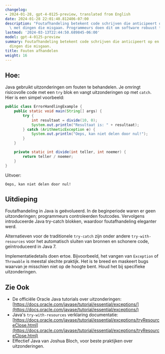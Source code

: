 ```yaml
---
changelog:
- 2024-01-28, gpt-4-0125-preview, translated from English
date: 2024-01-28 22:01:40.812406-07:00
description: "Foutafhandeling betekent code schrijven die anticipeert op en omgaat\
  \ met dingen die misgaan. Programmeurs doen dit om software robuust te maken, waardoor\u2026"
lastmod: '2024-03-13T22:44:50.689845-06:00'
model: gpt-4-0125-preview
summary: Foutafhandeling betekent code schrijven die anticipeert op en omgaat met
  dingen die misgaan.
title: Fouten afhandelen
weight: 16
---
```


## Hoe:
Java gebruikt uitzonderingen om fouten te behandelen. Je omringt risicovolle code met een `try` blok en vangt uitzonderingen op met `catch`. Hier is een simpel voorbeeld:

```java
public class ErrorHandlingExample {
    public static void main(String[] args) {
        try {
            int resultaat = divide(10, 0);
            System.out.println("Resultaat is: " + resultaat);
        } catch (ArithmeticException e) {
            System.out.println("Oeps, kan niet delen door nul!");
        }
    }

    private static int divide(int teller, int noemer) {
        return teller / noemer;
    }
}
```

Uitvoer:
```
Oeps, kan niet delen door nul!
```

## Uitdieping
Foutafhandeling in Java is geëvolueerd. In de beginperiode waren er geen uitzonderingen; programmeurs controleerden foutcodes. Vervolgens introduceerde Java try-catch blokken, waardoor foutafhandeling eleganter werd.

Alternatieven voor de traditionele `try-catch` zijn onder andere `try-with-resources` voor het automatisch sluiten van bronnen en schonere code, geïntroduceerd in Java 7.

Implementatiedetails doen ertoe. Bijvoorbeeld, het vangen van `Exception` of `Throwable` is meestal slechte praktijk. Het is te breed en maskeert bugs waarvan je misschien niet op de hoogte bent. Houd het bij specifieke uitzonderingen.

## Zie Ook
- De officiële Oracle Java tutorials over uitzonderingen: [https://docs.oracle.com/javase/tutorial/essential/exceptions/](https://docs.oracle.com/javase/tutorial/essential/exceptions/)
- Java's `try-with-resources` verklaring documentatie: [https://docs.oracle.com/javase/tutorial/essential/exceptions/tryResourceClose.html](https://docs.oracle.com/javase/tutorial/essential/exceptions/tryResourceClose.html)
- Effectief Java van Joshua Bloch, voor beste praktijken over uitzonderingen.
